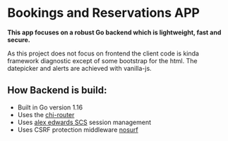 # Bookings and Reservations APP

**This app focuses on a robust Go backend which is lightweight, fast and secure.**

As this project does not focus on frontend the client code is kinda framework diagnostic except of some bootstrap for the html.
The datepicker and alerts are achieved with vanilla-js. 

## How Backend is build:

- Built in Go version 1.16
- Uses the [chi-router](https://github.com/go-chi/chi)
- Uses [alex edwards SCS](https://github.com/alexedwards/scs) session management
- Uses CSRF protection middleware [nosurf](https://github.com/justinas/nosurf)
